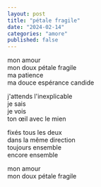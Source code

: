 ```yaml
---
layout: post
title: "pétale fragile"
date: "2024-02-14"
categories: "amore"
published: false
---
```


mon amour  
mon doux pétale fragile  
ma patience  
ma douce espérance candide  

j'attends l'inexplicable  
je sais  
je vois  
ton œil avec le mien  

fixés tous les deux  
dans la même direction  
toujours ensemble  
encore ensemble  

mon amour  
mon doux pétale fragile  
